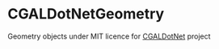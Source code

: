 # CGALDotNetGeometry

Geometry objects under MIT licence for [CGALDotNet](https://github.com/Scrawk/CGALDotNet) project
